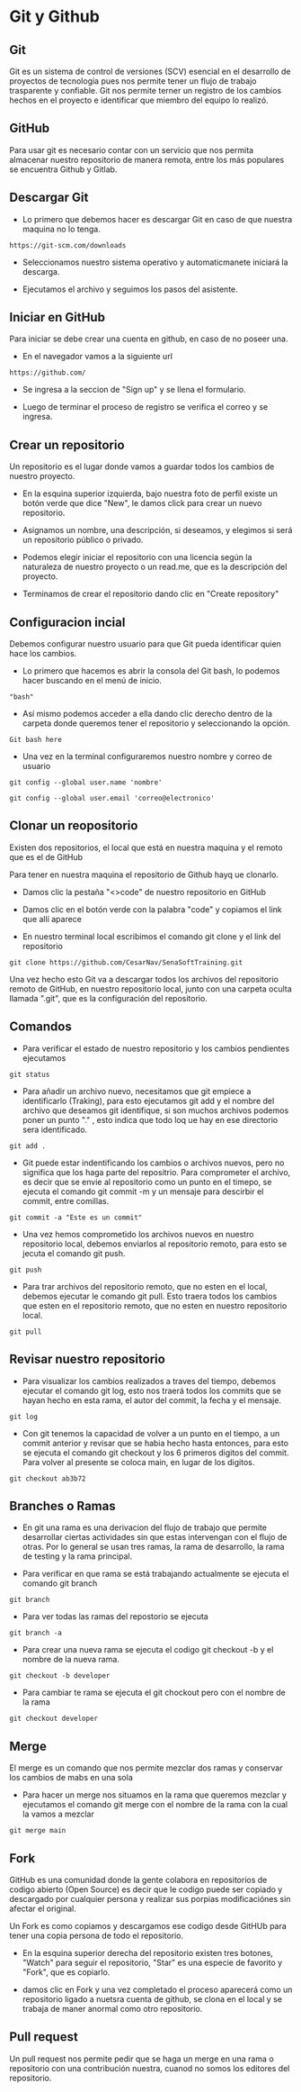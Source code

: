 # Git y Github

## Git

Git es un sistema de control de versiones (SCV) esencial en el desarrollo de proyectos de tecnologia pues nos permite tener un flujo de trabajo trasparente y confiable. Git nos permite terner un registro de los cambios hechos en el proyecto e identificar que miembro del equipo lo realizó.

## GitHub

Para usar git es necesario contar con un servicio que nos permita almacenar nuestro repositorio de manera remota, entre los más populares se encuentra Github y Gitlab.

## Descargar Git

- Lo primero que debemos hacer es descargar Git en caso de que nuestra maquina no lo tenga.

```
https://git-scm.com/downloads
```
- Seleccionamos nuestro sistema operativo y automaticmanete iniciará la descarga.

- Ejecutamos el archivo y seguimos los pasos del asistente.

## Iniciar en GitHub

Para iniciar se debe crear una cuenta en github, en caso de no poseer una.

- En el navegador vamos a la siguiente url
``` 
https://github.com/
```
- Se ingresa a la seccion de "Sign up" y se llena el formulario.

- Luego de  terminar el proceso de registro se verifica el correo y se ingresa.

## Crear un repositorio

Un repositorio es el lugar donde vamos a guardar todos los cambios de nuestro proyecto.

- En la esquina superior izquierda, bajo nuestra foto de perfil existe un botón verde que dice "New", le damos click para crear un nuevo repositorio.

- Asignamos un nombre, una descripción, si deseamos, y elegimos si será un repositorio público o privado.

- Podemos elegir iniciar el repositorio con una licencia según la naturaleza de nuestro proyecto o un read.me, que es la descripción del proyecto.

- Terminamos de crear el repositorio dando clic en "Create repository"

## Configuracion incial

Debemos configurar nuestro usuario para que Git pueda identificar quien hace los cambios.

- Lo primero que hacemos es abrir la consola del Git bash, lo podemos hacer buscando en el menú de inicio.
```
"bash" 
```
- Así mismo podemos acceder a ella dando clic derecho dentro de la carpeta donde queremos tener el repositorio y seleccionando la opción.
```
Git bash here

```
- Una vez en la terminal configuraremos nuestro nombre y correo de usuario
```
git config --global user.name 'nombre'
```
```
git config --global user.email 'correo@electronico'
```
## Clonar un reopositorio

Existen dos repositorios, el local que está en nuestra maquina y el remoto que es el de GitHub

Para tener en nuestra maquina el repositorio de Github hayq ue clonarlo.

- Damos clic la pestaña "<>code" de nuestro repositorio en GitHub

- Damos clic en el botón verde con la palabra "code" y copiamos el link que allí aparece

- En nuestro terminal local escribimos el comando git clone y el link del repositorio
```
git clone https://github.com/CesarNav/SenaSoftTraining.git
```
Una vez hecho esto Git va a descargar todos los archivos del repositorio remoto de GitHub, en nuestro repositorio local, junto con una carpeta oculta llamada ".git", que es la configuración del repositorio.

## Comandos

- Para verificar el estado de nuestro repositorio y los cambios pendientes ejecutamos
```
git status
```
- Para añadir un archivo nuevo, necesitamos que git empiece a identificarlo (Traking), para esto ejecutamos git add y el nombre del archivo que deseamos git identifique, si son muchos archivos podemos poner un punto "." , esto indica que todo loq ue hay en ese directorio sera identificado.
```
git add .
```

- Git puede estar indentificando los cambios o archivos nuevos, pero no significa que los haga parte del repositrio. Para comprometer el archivo, es decir que se envie al repositorio como un punto en el timepo, se ejecuta el comando git commit -m y un mensaje para descirbir el commit, entre comillas.
```
git commit -a "Este es un commit"
```

- Una vez hemos comprometido los archivos nuevos en nuestro repositorio local, debemos enviarlos al repositorio remoto, para esto se jecuta el comando git push.
```
git push
```
- Para trar archivos del repositorio remoto, que no esten en el local, debemos ejecutar le comando git pull. Esto traera todos los cambios que esten en el repositorio remoto, que no esten en nuestro repositorio local.
```
git pull
```

## Revisar nuestro repositorio

- Para visualizar los cambios realizados a traves del tiempo, debemos ejecutar el comando git log, esto nos traerá todos los commits que se hayan hecho en esta rama, el autor del commit, la fecha y el mensaje.
```
git log
```
- Con git tenemos la capacidad de volver a un punto en el tiempo, a un commit anterior y revisar que se habia hecho hasta entonces, para esto se ejecuta el comando git checkout y los 6 primeros digitos del commit. Para volver al presente se coloca main, en lugar de los digitos.
```
git checkout ab3b72
```
## Branches o Ramas
- En git una rama es una derivacion del flujo de trabajo que permite desarrollar ciertas actividades sin que estas intervengan con el flujo de otras. Por lo general se usan tres ramas, la rama de desarrollo, la rama de testing y la rama principal.

- Para verificar en que rama se está trabajando actualmente se ejecuta el comando git branch 
```
git branch
```
- Para ver todas las ramas del repostorio se ejecuta
```
git branch -a
```
- Para crear una nueva rama se ejecuta el codigo git checkout -b y el nombre de la nueva rama.
```
git checkout -b developer
```
- Para cambiar te rama se ejecuta el git chockout pero con el nombre de la rama
```
git checkout developer
```
## Merge
El merge es un comando que nos permite mezclar dos ramas y conservar los cambios de mabs en una sola
- Para hacer un merge nos situamos en la rama que queremos mezclar y ejecutamos el comando git merge con el nombre de la rama con la cual la vamos a mezclar
```
git merge main
```

## Fork
GitHub es una comunidad donde la gente colabora en repositorios de codigo abierto (Open Source) es decir que le codigo puede ser copiado y descargado por cualquier persona y realizar sus porpias modificaciónes sin afectar el original.

Un Fork es como copiamos y descargamos ese codigo desde GitHUb para tener una copia persona de todo el repositorio.

- En la esquina superior derecha del repositorio existen tres botones, "Watch" para seguir el repositorio, "Star" es una especie de favorito y "Fork", que es copiarlo.

- damos clic en Fork y una vez completado el proceso aparecerá como un repositorio ligado a nuetsra cuenta de github, se clona en el local y se trabaja de maner anormal como otro repositorio.

## Pull request
Un pull request nos permite pedir que se haga un merge en una rama o repositorio con una contribución nuestra, cuanod no somos los editores del repositorio.